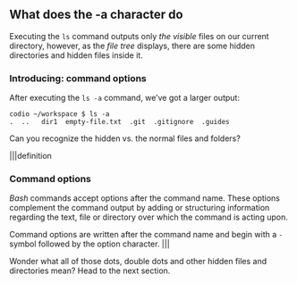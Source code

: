 ## What does the -a character do

Executing the `ls` command outputs only _the visible_ files on our current directory, however, as the _file tree_ displays, there are some hidden directories and hidden files inside it.

### Introducing: command options

After executing the `ls -a` command, we’ve got a larger output:

```
codio ~/workspace $ ls -a
.  ..   dir1  empty-file.txt  .git  .gitignore  .guides
```

Can you recognize the hidden vs. the normal files and folders?

|||definition
### Command options
_Bash_ commands accept options after the command name. These options complement the command output by adding or structuring information regarding the text, file or directory over which the command is acting upon.

Command options are written after the command name and begin with a `-` symbol followed by the option character.
|||

Wonder what all of those dots, double dots and other hidden files and directories mean? Head to the next section.